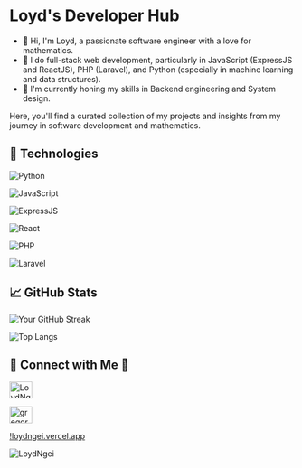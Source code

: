 # Loyd's Developer Hub

- 👋 Hi, I'm Loyd, a passionate software engineer with a love for mathematics.
- 👀 I do full-stack web development, particularly in JavaScript (ExpressJS and ReactJS), PHP (Laravel), and Python (especially in machine learning and data structures).
- 🌱 I'm currently honing my skills in Backend engineering and System design.
  

Here, you'll find a curated collection of my projects and insights from my journey in software development and mathematics.


## 🔧 Technologies

![Python](https://img.shields.io/badge/-Python-3776AB?style=flat-square&logo=python&logoColor=white)

![JavaScript](https://img.shields.io/badge/-JavaScript-F7DF1E?style=flat-square&logo=javascript&logoColor=black)

![ExpressJS](https://img.shields.io/badge/-ExpressJS-000000?style=flat-square&logo=express&logoColor=white)

![React](https://img.shields.io/badge/-React-61DAFB?style=flat-square&logo=react&logoColor=black)

![PHP](https://img.shields.io/badge/-PHP-777BB4?style=flat-square&logo=php&logoColor=white)

![Laravel](https://img.shields.io/badge/-Laravel-FF2D20?style=flat-square&logo=laravel&logoColor=white)


## 📈 GitHub Stats

![Your GitHub Streak](https://github-readme-streak-stats.herokuapp.com/?user=LoydNgei&theme=dark)


![Top Langs](https://github-readme-stats.vercel.app/api/top-langs/?username=LoydNgei&layout=compact&theme=dark)

## 🔗 Connect with Me  📲


<p align="left">
  
<a href="https://twitter.com/NgeiLoyd" target="blank"><img align="center" src="https://raw.githubusercontent.com/rahuldkjain/github-profile-readme-generator/master/src/images/icons/Social/twitter.svg" alt="LoydNgei" height="30" width="40" /></a>
  
<a href="https://www.linkedin.com/in/loyd-ngei-151736231/" target="blank"><img align="center" src="https://raw.githubusercontent.com/rahuldkjain/github-profile-readme-generator/master/src/images/icons/Social/linked-in-alt.svg" alt="gregory opondi" height="30" width="40" /></a>

[!loydngei.vercel.app](https://loydngei.vercel.app/)


</p>


<p align="left"> <img src="https://komarev.com/ghpvc/?username=LoydNgei&label=Profile%20views&color=0e75b6&style=flat" alt="LoydNgei" /> </p>
